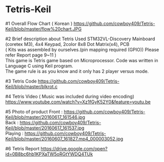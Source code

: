 # Tetris-Keil

#1 Overall Flow Chart ( Korean )
https://github.com/cowboy409/Tetris-Keil/blob/master/flow%20chart.JPG

#2 Brief description about Tetris
Used STM32VL-Discovery Mainboard (coretex M3), 4x4 Keypad, 2color 8x8 Dot Matrix(x4), PCB  
( Kits was assembled by ourselves.(pin mapping required (GPIO)) Please refer Report page 9~11  )  
This game is Tetris game based on Microprocessor. Code was written in Language C using Keil program.  
The game rule is as you know and it only has 2 player versus mode.  

#3 Tetris Code
https://github.com/cowboy409/Tetris-Keil/blob/master/blkrot.c


#4 Tetris Video ( Music was included during video encoding)
https://www.youtube.com/watch?v=Xz1fGyK52Y0&feature=youtu.be

#5 Photo of product
Front :   https://github.com/cowboy409/Tetris-Keil/blob/master/20160617_161546.jpg  
Back :    https://github.com/cowboy409/Tetris-Keil/blob/master/20160617_161537.jpg  
Playing : https://github.com/cowboy409/Tetris-Keil/blob/master/20160607_161827.mp4_000003052.jpg

#6 Tetris Report
https://drive.google.com/open?id=0B8bc6hb1KPXaTW5oRGtYWDQ4TUk
